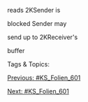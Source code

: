 reads 2KSender is
blocked
Sender may
send up to 2KReceiver's
buffer

   Tags & Topics:
   

[Previous: #KS_Folien_601](KS_Folien_601.md)

[Next: #KS_Folien_601](KS_Folien_601.md)